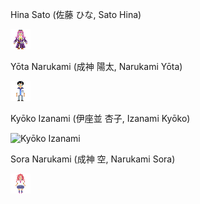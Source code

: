 Hina Sato (佐藤 ひな, Sato Hina)

![Sato Hina](HinaSato32.png "Sato Hina")

Yōta Narukami (成神 陽太, Narukami Yōta)

![Yōta Narukami](YotaNarukami32.png "Yōta Narukami")

Kyōko Izanami (伊座並 杏子, Izanami Kyōko)

![Kyōko Izanami](KyotoIzanami.png "Kyōko Izanami")

Sora Narukami (成神 空, Narukami Sora)

![Sora Narukami](SoraNarukami32.png "Sora Narukami")
